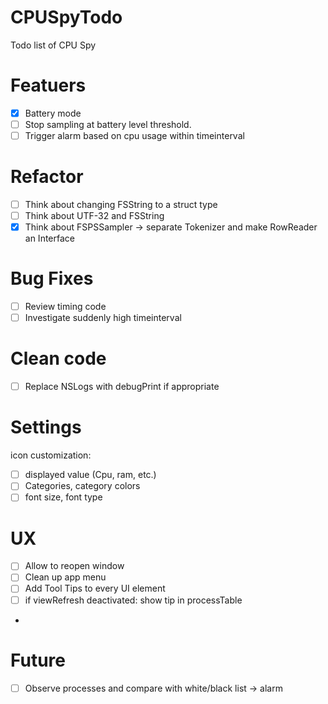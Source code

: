 # CPUSpyTodo
Todo list of CPU Spy

# Featuers
- [x] Battery mode
- [ ] Stop sampling at battery level threshold.
- [ ] Trigger alarm based on cpu usage within timeinterval

# Refactor
- [ ] Think about changing FSString to a struct type
- [ ] Think about UTF-32 and FSString
- [x] Think about FSPSSampler -> separate Tokenizer and make RowReader an Interface

# Bug Fixes
- [ ] Review timing code
- [ ] Investigate suddenly high timeinterval

# Clean code

- [ ] Replace NSLogs with debugPrint if appropriate

# Settings
icon customization:
- [ ] displayed value (Cpu, ram, etc.)
- [ ] Categories, category colors
- [ ] font size, font type

# UX
- [ ] Allow to reopen window
- [ ] Clean up app menu
- [ ] Add Tool Tips to every UI element
- [ ] if viewRefresh deactivated: show tip in processTable
- 
# Future
- [ ] Observe processes and compare with white/black list -> alarm


